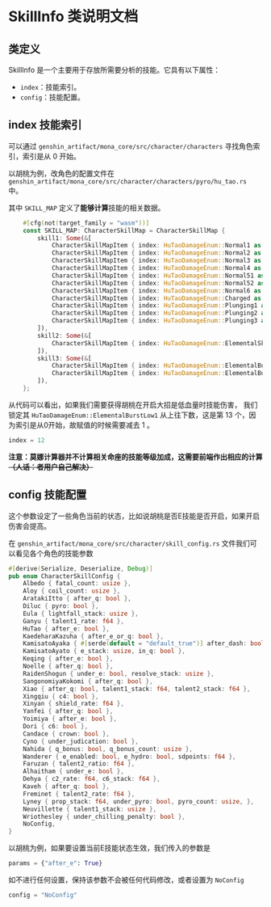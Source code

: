 # SkillInfo 类说明文档

## 类定义

SkillInfo 是一个主要用于存放所需要分析的技能。它具有以下属性：

- `index`：技能索引。
- `config`：技能配置。

## index 技能索引

可以通过 `genshin_artifact/mona_core/src/character/characters` 寻找角色索引，索引是从 0 开始。

以胡桃为例，改角色的配置文件在
`genshin_artifact/mona_core/src/character/characters/pyro/hu_tao.rs` 中。

其中 `SKILL_MAP` 定义了**能够计算**技能的相关数据。

```rust
    #[cfg(not(target_family = "wasm"))]
    const SKILL_MAP: CharacterSkillMap = CharacterSkillMap {
        skill1: Some(&[
            CharacterSkillMapItem { index: HuTaoDamageEnum::Normal1 as usize, text: hit_n_dmg!(1) },
            CharacterSkillMapItem { index: HuTaoDamageEnum::Normal2 as usize, text: hit_n_dmg!(2) },
            CharacterSkillMapItem { index: HuTaoDamageEnum::Normal3 as usize, text: hit_n_dmg!(3) },
            CharacterSkillMapItem { index: HuTaoDamageEnum::Normal4 as usize, text: hit_n_dmg!(4) },
            CharacterSkillMapItem { index: HuTaoDamageEnum::Normal51 as usize, text: hit_n_dmg!(5, 1) },
            CharacterSkillMapItem { index: HuTaoDamageEnum::Normal52 as usize, text: hit_n_dmg!(5, 2) },
            CharacterSkillMapItem { index: HuTaoDamageEnum::Normal6 as usize, text: hit_n_dmg!(6) },
            CharacterSkillMapItem { index: HuTaoDamageEnum::Charged as usize, text: charged_dmg!() },
            CharacterSkillMapItem { index: HuTaoDamageEnum::Plunging1 as usize, text: plunging_dmg!(1) },
            CharacterSkillMapItem { index: HuTaoDamageEnum::Plunging2 as usize, text: plunging_dmg!(2) },
            CharacterSkillMapItem { index: HuTaoDamageEnum::Plunging3 as usize, text: plunging_dmg!(3) },
        ]),
        skill2: Some(&[
            CharacterSkillMapItem { index: HuTaoDamageEnum::ElementalSkillBloodBlossom as usize, text: locale!(zh_cn: "血梅香伤害", en: "Blood Blossom DMG") }
        ]),
        skill3: Some(&[
            CharacterSkillMapItem { index: HuTaoDamageEnum::ElementalBurst1 as usize, text: locale!(zh_cn: "技能伤害", en: "Skill DMG") },
            CharacterSkillMapItem { index: HuTaoDamageEnum::ElementalBurstLow1 as usize, text: locale!(zh_cn: "低血量时技能伤害", en: "Low HP Skill DMG") },
        ]),
    };
```

从代码可以看出，如果我们需要获得胡桃在开启大招是低血量时技能伤害，
我们锁定其 `HuTaoDamageEnum::ElementalBurstLow1` 从上往下数，这是第 13 个，因为索引是从0开始，故赋值的时候需要减去 1 。

```python
index = 12
```

**注意：莫娜计算器并不计算相关命座的技能等级加成，这需要前端作出相应的计算 ~~（人话：者用户自己解决）~~**

## config 技能配置

这个参数设定了一些角色当前的状态，比如说胡桃是否E技能是否开启，如果开启伤害会提高。

在 `genshin_artifact/mona_core/src/character/skill_config.rs` 文件我们可以看见各个角色的技能参数

```rust
#[derive(Serialize, Deserialize, Debug)]
pub enum CharacterSkillConfig {
    Albedo { fatal_count: usize },
    Aloy { coil_count: usize },
    AratakiItto { after_q: bool },
    Diluc { pyro: bool },
    Eula { lightfall_stack: usize },
    Ganyu { talent1_rate: f64 },
    HuTao { after_e: bool },
    KaedeharaKazuha { after_e_or_q: bool },
    KamisatoAyaka { #[serde(default = "default_true")] after_dash: bool, #[serde(default = "default_false")] use_c6: bool },
    KamisatoAyato { e_stack: usize, in_q: bool },
    Keqing { after_e: bool },
    Noelle { after_q: bool },
    RaidenShogun { under_e: bool, resolve_stack: usize },
    SangonomiyaKokomi { after_q: bool },
    Xiao { after_q: bool, talent1_stack: f64, talent2_stack: f64 },
    Xingqiu { c4: bool },
    Xinyan { shield_rate: f64 },
    Yanfei { after_q: bool },
    Yoimiya { after_e: bool },
    Dori { c6: bool },
    Candace { crown: bool },
    Cyno { under_judication: bool },
    Nahida { q_bonus: bool, q_bonus_count: usize },
    Wanderer { e_enabled: bool, e_hydro: bool, sdpoints: f64 },
    Faruzan { talent2_ratio: f64 },
    Alhaitham { under_e: bool },
    Dehya { c2_rate: f64, c6_stack: f64 },
    Kaveh { after_q: bool },
    Freminet { talent2_rate: f64 },
    Lyney { prop_stack: f64, under_pyro: bool, pyro_count: usize, },
    Neuvillette { talent1_stack: usize },
    Wriothesley { under_chilling_penalty: bool },
    NoConfig,
}
```

以胡桃为例，如果要设置当前E技能状态生效，我们传入的参数是

```python
params = {"after_e": True}
```

如不进行任何设置，保持该参数不会被任何代码修改，或者设置为 `NoConfig`

```python
config = "NoConfig"
```
